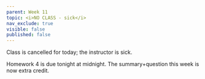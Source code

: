 ```yaml
---
parent: Week 11
topic: <i>NO CLASS - sick</i>
nav_exclude: true
visible: false
published: false
---
```


Class is cancelled for today; the instructor is sick.

Homework 4 is due tonight at midnight. The summary+question this week is now extra credit.
